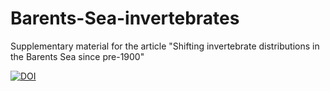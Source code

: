 # Barents-Sea-invertebrates
Supplementary material for the article "Shifting invertebrate distributions in the Barents Sea since pre-1900"


[![DOI](https://zenodo.org/badge/DOI/10.5281/zenodo.11031697.svg)](https://doi.org/10.5281/zenodo.11031697)
